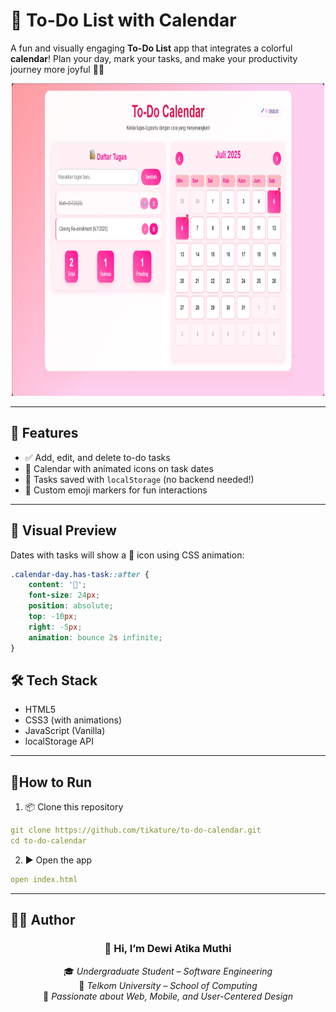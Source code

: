 # 📅 To-Do List with Calendar

A fun and visually engaging **To-Do List** app that integrates a colorful **calendar**! Plan your day, mark your tasks, and make your productivity journey more joyful 💖✨

<p align="center">
  <img src="assets/image.png" alt="Logo" width="500" height="500">
</p>


---

## 🌟 Features

- ✅ Add, edit, and delete to-do tasks
- 📆 Calendar with animated icons on task dates
- 💾 Tasks saved with `localStorage` (no backend needed!)
- 💖 Custom emoji markers for fun interactions

---

## 🎨 Visual Preview

Dates with tasks will show a 💖 icon using CSS animation:

```css
.calendar-day.has-task::after {
    content: '💖';
    font-size: 24px;
    position: absolute;
    top: -10px;
    right: -5px;
    animation: bounce 2s infinite;
}

```
## 🛠️ Tech Stack

- HTML5
- CSS3 (with animations)
- JavaScript (Vanilla)
- localStorage API


---
## 🚀How to Run

1. 📦 Clone this repository
```yaml
git clone https://github.com/tikature/to-do-calendar.git
cd to-do-calendar
```
2. ▶️ Open the app
```yaml
open index.html
```

---
## 🧑‍💻 Author

<div align="center">


### 👋 Hi, I’m **Dewi Atika Muthi**

🎓 *Undergraduate Student – Software Engineering*  
🏫 *Telkom University – School of Computing*  
🎯 *Passionate about Web, Mobile, and User-Centered Design*

<br/>

</div>
